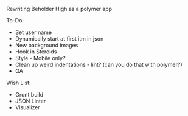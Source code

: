 Rewriting Beholder High as a polymer app

To-Do:
* Set user name
* Dynamically start at first itm in json
* New background images
* Hook in Steroids
* Style - Mobile only?
* Clean up weird indentations - lint? (can you do that with polymer?)
* QA

Wish List:
* Grunt build
* JSON Linter
* Visualizer